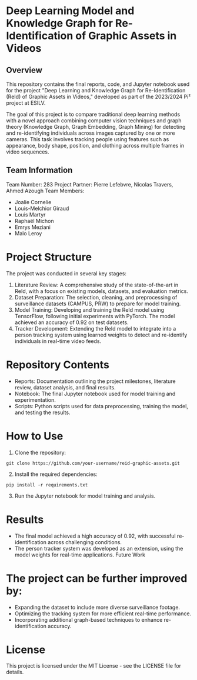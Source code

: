 # Deep Learning Model and Knowledge Graph for Re-Identification of Graphic Assets in Videos

## Overview

This repository contains the final reports, code, and Jupyter notebook used for the project "Deep Learning and Knowledge Graph for Re-Identification (ReId) of Graphic Assets in Videos," developed as part of the 2023/2024 Pi² project at ESILV.

The goal of this project is to compare traditional deep learning methods with a novel approach combining computer vision techniques and graph theory (Knowledge Graph, Graph Embedding, Graph Mining) for detecting and re-identifying individuals across images captured by one or more cameras. This task involves tracking people using features such as appearance, body shape, position, and clothing across multiple frames in video sequences.

## Team Information

Team Number: 283
Project Partner: Pierre Lefebvre, Nicolas Travers, Ahmed Azough
Team Members:
- Joalie Cornelie
- Louis-Melchior Giraud
- Louis Martyr
- Raphaël Michon
- Emrys Meziani
- Malo Leroy
  
# Project Structure

The project was conducted in several key stages:

1. Literature Review: A comprehensive study of the state-of-the-art in ReId, with a focus on existing models, datasets, and evaluation metrics.
2. Dataset Preparation: The selection, cleaning, and preprocessing of surveillance datasets (CAMPUS, PRW) to prepare for model training.
3. Model Training: Developing and training the ReId model using TensorFlow, following initial experiments with PyTorch. The model achieved an accuracy of 0.92 on test datasets.
4. Tracker Development: Extending the ReId model to integrate into a person tracking system using learned weights to detect and re-identify individuals in real-time video feeds.
   
# Repository Contents

- Reports: Documentation outlining the project milestones, literature review, dataset analysis, and final results.
- Notebook: The final Jupyter notebook used for model training and experimentation.
- Scripts: Python scripts used for data preprocessing, training the model, and testing the results.

# How to Use

1. Clone the repository:
```
git clone https://github.com/your-username/reid-graphic-assets.git
```
2. Install the required dependencies:
```
pip install -r requirements.txt
```
3. Run the Jupyter notebook for model training and analysis.

# Results

- The final model achieved a high accuracy of 0.92, with successful re-identification across challenging conditions.
- The person tracker system was developed as an extension, using the model weights for real-time applications.
Future Work

# The project can be further improved by:

- Expanding the dataset to include more diverse surveillance footage.
- Optimizing the tracking system for more efficient real-time performance.
- Incorporating additional graph-based techniques to enhance re-identification accuracy.

# License

This project is licensed under the MIT License - see the LICENSE file for details.
